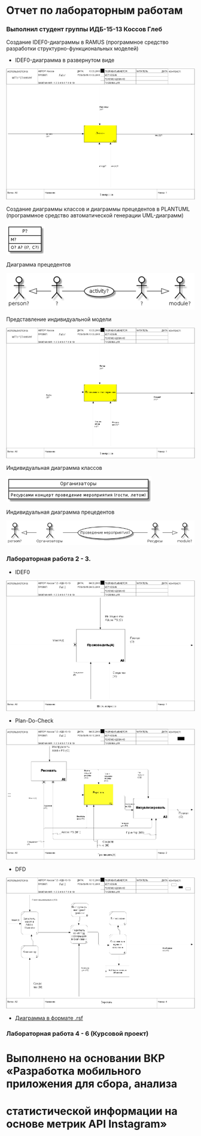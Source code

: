 # Отчет по лабораторным работам
### Выполнил студент группы ИДБ-15-13 Коссов Глеб
Создание IDEF0-диаграммы в RAMUS (программное средство разработки структурно-функциональных моделей)
* IDEF0-диаграмма в развернутом виде

![Представление модели](https://github.com/rf3d/kossov.github.io/blob/master/6%D0%B2%D0%BE%D0%BF%D1%80%D0%BE%D1%81%D0%BE%D0%B2.png)

Создание диаграммы классов и диаграммы прецедентов в PLANTUML (программное средство автоматической генерации UML-диаграмм)

![Диаграмма классов](https://github.com/rf3d/kossov.github.io/blob/master/JSwz2i8m5CNnkVSf3fqKV8VRZyb1xEPyIO8DJHEvjyL1V7S3NLmFF_wSpZRHRLyJsHBpIrHMk2Hc-50pY5kUMlRinvAAuZ77BL3JgvRtiGofaWgB-g3_qvUEIZjn2p5CjOSRqvtHCqvNlc3aSsLpz04kgak1kf1zlV83.png)

Диаграмма прецедентов

![Диаграмма прецедентов](https://github.com/rf3d/kossov.github.io/blob/master/%D1%83%D0%BC%D0%BB2.png)

Представление индивидуальной модели

![Представление индивидуальной модели](https://github.com/rf3d/kossov.github.io/blob/master/%D0%94%D0%B8%D0%B0%D0%B3%D1%80%D0%B0%D0%BC%D0%BC%D0%B0%D0%98%D0%BD%D0%B4%D0%B8%D0%B2%D0%B8%D0%B4%D1%83%D0%B0%D0%BB%D1%8C%D0%BD%D0%B0%D1%8F.png)

Индивидуальная диаграмма классов

![Индивидуальная диаграмма классов](https://github.com/rf3d/kossov.github.io/blob/master/%D0%BC%D0%B5%D1%80%D0%BE%D0%BF%D1%80%D0%B8%D1%8F%D1%82%D0%B8%D0%B5%D1%83%D0%BC%D0%BB1.png)

Индивидуальная диаграмма прецедентов

![Индивидуальная диаграмма прецедентов](https://github.com/rf3d/kossov.github.io/blob/master/%D0%98%D0%BD%D0%B4%D0%B8%D0%B2%D0%94%D0%B8%D0%B0%D0%B3%D0%9F%D1%80%D0%B5%D1%86%D0%B5%D0%B4%D0%B5%D0%BD%D1%82%D0%BE%D0%B2.png)


### Лабораторная работа 2 - 3.
* IDEF0

![](https://github.com/rf3d/kossov.github.io/blob/master/model3.png)

* Plan-Do-Check

![](https://github.com/rf3d/kossov.github.io/blob/master/idef03.png)

* DFD

![](https://github.com/rf3d/kossov.github.io/blob/master/3dfd.png)

* [Диаграмма в формате .rsf](https://github.com/rf3d/kossov.github.io/blob/master/%D0%9B%D0%A02%D0%9E%D0%B1%D0%BD%D0%BE%D0%B2%D0%BB%D0%B5%D0%BD%D0%BD%D0%B0%D1%8F.rsf)

### Лабораторная работа 4 - 6 (Курсовой проект)
# Выполнено на основании ВКР «Разработка мобильного приложения для сбора, анализа
# статистической информации на основе метрик API Instagram»
